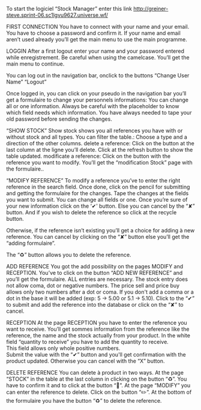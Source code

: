 To start the logiciel “Stock Manager” enter this link
http://greiner-steve.sprint-06.sc1lgvu9627.universe.wf/

FIRST CONNECTION
You have to connect with your name and your email. You have to choose a password and confirm it. If your name and email aren’t used already you’ll get the main menu to use the main programme.

LOGGIN
After a first logout enter your name and your password entered while enregistrement.
Be careful when using the camelcase. You’ll get the main menu to continue.

You can log out in the navigation bar, onclick to the buttons
“Change User Name”
“Logout”

Once logged in, you can click on your pseudo in the navigation bar you’ll get a formulaire to change your personnels informations:
You can change all or one information. Always be careful with the placeholder to know which field needs which information. You have always needed to tape your old password before sending the changes.

“SHOW STOCK”
Show stock shows you all references you have with or without stock and all types. You can filter the table.:
Choose a type and a direction of the other columns.
delete a reference:
Click on the button at the last column at the ligne you’ll delete. Click at the refresh button to show the table updated.
modificate a reference:
Click on the button with the reference you want to modify.
You’ll get the “modification Stock” page with the formulaire..

“MODIFY REFERENCE”
To modify a reference you’ve to enter the right reference in the search field.
Once done, click on the pencil for submitting and getting the formulaire for the changes.
Tape the changes at the fields you want to submit. You can change all fields or one. Once you’re sure of your new information click on the ‘✔' button. Else you can cancel by the “✘” button. And if you wish to delete the reference so click at the recycle button.

Otherwise, if the reference isn’t existing you’ll get a choice for adding à new reference.
You can cancel by clicking on the “✘” button else you’ll get the “adding formulaire”.

The “♻️” button allows you to delete the reference.

ADD REFERENCE
You got the add possibility on the pages MODIFY and RECEPTION. You’ve to click on the button “ADD NEW REFERENCE” and you’ll get the formulaire. ALL entries are necessary. The stock entry does not allow coma, dot or negative numbers.
The price sell and price buy allows only two numbers after a dot or coma. If you don't add a comma or a dot in the base it will be added (exp: 5 -> 5.00 or 5.1 -> 5.10).
Click to the “✔” to submit and add the reference into the database or click on the “✘” to cancel.

RECEPTION
At the page RECEPTION you have to enter the reference you want to receive.
You’ll get sommes information from the reference like the reference, the name and the stock actually from your product. In the white field “quantity to receive” you have to add the quantity to receive.<br>
This field allows only whole positive numbers.<br>
Submit the value with the “✔” button and you'll get confirmation with the product updated.
Otherwise you can cancel with the “X” button.

DELETE REFERENCE
You can delete à product in two ways.
At the page “STOCK” in the table at the last column in clicking on the button “♻️”. You have to confirm it and to click at the button “🔄”.
At the page “MODIFY” you can enter the reference to delete. Click on the button “✏️”. At the bottom of the formulaire you have the button “♻️” to delete the reference.
